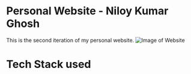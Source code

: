 # Personal Website - Niloy Kumar Ghosh

This is the second iteration of my personal website.
![Image of Website]()

# Tech Stack used
